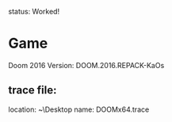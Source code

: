 status: Worked!

# Game
Doom 2016
Version: DOOM.2016.REPACK-KaOs

## trace file:
location: ~\Desktop
name: DOOMx64.trace
